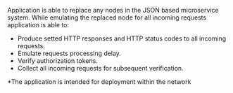 Application is able to replace any nodes in the JSON based microservice system. While emulating the replaced node for all incoming requests application is able to:
- Produce setted HTTP responses and HTTP status codes to all incoming requests.
- Emulate requests processing delay.
- Verify authorization tokens.
- Collect all incoming requests for subsequent verification.

*The application is intended for deployment within the network
